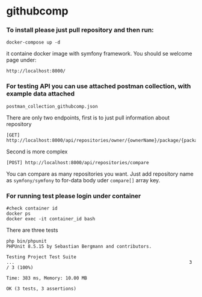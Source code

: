 # githubcomp

### To install please just pull repository and then run:
```
docker-compose up -d
```
it containe docker image with symfony framework. You should se welcome page under:
```
http://localhost:8000/
```

### For testing API you can use attached postman collection, with example data attached 
``
postman_collection_githubcomp.json
``

There are only two endpoints, first is to just pull information about repository
```
[GET] http://localhost:8000/api/repositories/owner/{ownerName}/package/{packageName}
```
Second is more complex
```
[POST] http://localhost:8000/api/repositories/compare
```
You can compare as many repositories you want. Just add repository name as `symfony/symfony` to for-data body uder `compare[]` array key.

### For running test please login under container 
```
#check container id
docker ps 
docker exec -it container_id bash
```

There are three tests

```
php bin/phpunit
PHPUnit 8.5.15 by Sebastian Bergmann and contributors.

Testing Project Test Suite
...                                                                 3 / 3 (100%)

Time: 383 ms, Memory: 10.00 MB

OK (3 tests, 3 assertions)
```
